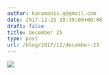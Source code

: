 ```yaml
---
author: karamanis.g@gmail.com
date: 2017-12-25 19:39:00+00:00
draft: false
title: December 25
type: post
url: /blog/2017/12/december-25
---
```




  
   ![](/images/2017-12-25-201712december-25/IMG_3492.jpg)

  


